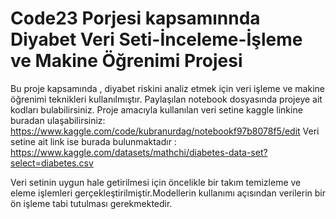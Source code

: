# Code23 Porjesi kapsamınnda Diyabet Veri Seti-İnceleme-İşleme ve Makine Öğrenimi Projesi

Bu proje kapsamında , diyabet riskini analiz etmek için veri işleme ve makine öğrenimi teknikleri kullanılmıştır. Paylaşılan notebook dosyasında projeye ait kodları bulabilirsiniz. Proje amacıyla kullanılan veri setine kaggle linkine buradan ulaşabilirsiniz: https://www.kaggle.com/code/kubranurdag/notebookf97b8078f5/edit
Veri setine ait link ise burada bulunmaktadır : https://www.kaggle.com/datasets/mathchi/diabetes-data-set?select=diabetes.csv

Veri setinin uygun hale getirilmesi için öncelikle bir takım temizleme ve eleme işlemleri gerçekleştirilmiştir.Modellerin kullanımı açısından verilerin bir ön işleme tabi tutulması gerekmektedir. 

